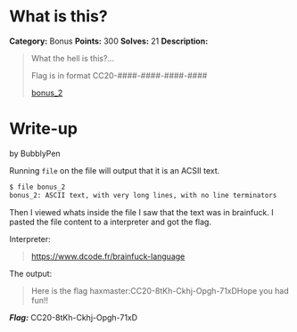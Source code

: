 # What is this?
**Category:** Bonus
**Points:** 300
**Solves:** 21
**Description:**

>What the hell is this?...
>
>Flag is in format CC20-####-####-####-####
>
>[bonus_2](./bonus_2)

# Write-up
by BubblyPen

Running `file` on the file will output that it is an ACSII text.

```bash
$ file bonus_2 
bonus_2: ASCII text, with very long lines, with no line terminators
```

Then I viewed whats inside the file I saw that the text was in brainfuck. I pasted the file content to a interpreter and got the flag.

Interpreter:

>https://www.dcode.fr/brainfuck-language

The output:

>Here is the flag haxmaster:CC20-8tKh-Ckhj-Opgh-71xDHope you had fun!!

***Flag:*** CC20-8tKh-Ckhj-Opgh-71xD